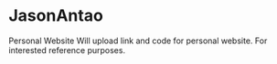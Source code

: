 # JasonAntao
Personal Website
Will upload link and code for personal website. For interested reference purposes. 
